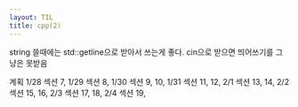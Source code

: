 ```yaml
---
layout: TIL
title: cpp(2)
---
```

string 쓸때에는 std::getline으로 받아서 쓰는게 좋다.
cin으로 받으면 띄어쓰기를 그냥은 못받음

계획 1/28 섹션 7, 1/29 섹션 8, 1/30 섹션 9, 10, 1/31 섹션 11, 12, 2/1 섹션 13, 14,
2/2 섹션 15, 16, 2/3 섹션 17, 18, 2/4 섹션 19, 